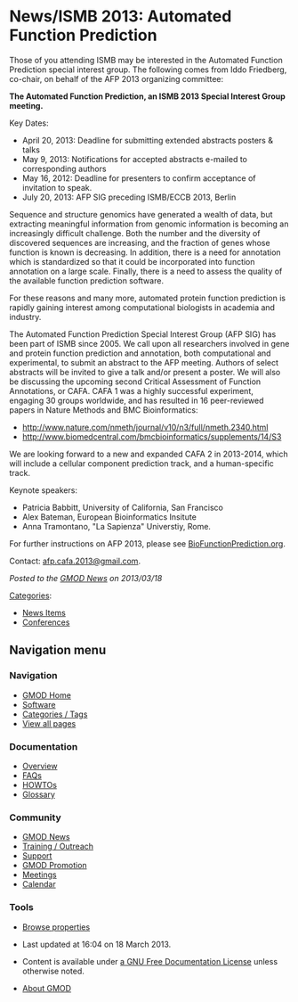 



<span id="top"></span>




# <span dir="auto">News/ISMB 2013: Automated Function Prediction</span>









Those of you attending ISMB may be interested in the Automated Function
Prediction special interest group. The following comes from Iddo
Friedberg, co-chair, on behalf of the AFP 2013 organizing committee:

**The Automated Function Prediction, an ISMB 2013 Special Interest Group
meeting.**

Key Dates:

- April 20, 2013: Deadline for submitting extended abstracts posters &
  talks
- May 9, 2013: Notifications for accepted abstracts e-mailed to
  corresponding authors
- May 16, 2012: Deadline for presenters to confirm acceptance of
  invitation to speak.
- July 20, 2013: AFP SIG preceding ISMB/ECCB 2013, Berlin

Sequence and structure genomics have generated a wealth of data, but
extracting meaningful information from genomic information is becoming
an increasingly difficult challenge. Both the number and the diversity
of discovered sequences are increasing, and the fraction of genes whose
function is known is decreasing. In addition, there is a need for
annotation which is standardized so that it could be incorporated into
function annotation on a large scale. Finally, there is a need to assess
the quality of the available function prediction software.

For these reasons and many more, automated protein function prediction
is rapidly gaining interest among computational biologists in academia
and industry.

The Automated Function Prediction Special Interest Group (AFP SIG) has
been part of ISMB since 2005. We call upon all researchers involved in
gene and protein function prediction and annotation, both computational
and experimental, to submit an abstract to the AFP meeting. Authors of
select abstracts will be invited to give a talk and/or present a poster.
We will also be discussing the upcoming second Critical Assessment of
Function Annotations, or CAFA. CAFA 1 was a highly successful
experiment, engaging 30 groups worldwide, and has resulted in 16
peer-reviewed papers in Nature Methods and BMC Bioinformatics:

- <a
  href="http://www.nature.com/nmeth/journal/v10/n3/full/nmeth.2340.html"
  class="external free"
  rel="nofollow">http://www.nature.com/nmeth/journal/v10/n3/full/nmeth.2340.html</a>
- <a
  href="http://www.biomedcentral.com/bmcbioinformatics/supplements/14/S3"
  class="external free"
  rel="nofollow">http://www.biomedcentral.com/bmcbioinformatics/supplements/14/S3</a>

We are looking forward to a new and expanded CAFA 2 in 2013-2014, which
will include a cellular component prediction track, and a human-specific
track.

Keynote speakers:

- Patricia Babbitt, University of California, San Francisco
- Alex Bateman, European Bioinformatics Insitute
- Anna Tramontano, "La Sapienza" Universtiy, Rome.

For further instructions on AFP 2013, please see
<a href="http://BioFunctionPrediction.org" class="external text"
rel="nofollow">BioFunctionPrediction.org</a>.

Contact: <a href="mailto:afp.cafa.2013@gmail.com" class="external text"
rel="nofollow">afp.cafa.2013@gmail.com</a>.

  



*Posted to the [GMOD News](../GMOD_News "GMOD News") on 2013/03/18*






[Categories](../Special%3ACategories "Special%3ACategories"):

- [News Items](../Category%3ANews_Items "Category%3ANews Items")
- [Conferences](../Category%3AConferences "Category%3AConferences")






## Navigation menu







<a href="../Main_Page"
style="background-image: url(../../images/GMOD-cogs.png);"
title="Visit the main page"></a>


### Navigation



- <span id="n-GMOD-Home">[GMOD Home](../Main_Page)</span>
- <span id="n-Software">[Software](../GMOD_Components)</span>
- <span id="n-Categories-.2F-Tags">[Categories /
  Tags](../Categories)</span>
- <span id="n-View-all-pages">[View all
  pages](../Special:AllPages)</span>




### Documentation



- <span id="n-Overview">[Overview](../Overview)</span>
- <span id="n-FAQs">[FAQs](../Category%3AFAQ)</span>
- <span id="n-HOWTOs">[HOWTOs](../Category%3AHOWTO)</span>
- <span id="n-Glossary">[Glossary](../Glossary)</span>




### Community



- <span id="n-GMOD-News">[GMOD News](../GMOD_News)</span>
- <span id="n-Training-.2F-Outreach">[Training /
  Outreach](../Training_and_Outreach)</span>
- <span id="n-Support">[Support](../Support)</span>
- <span id="n-GMOD-Promotion">[GMOD Promotion](../GMOD_Promotion)</span>
- <span id="n-Meetings">[Meetings](../Meetings)</span>
- <span id="n-Calendar">[Calendar](../Calendar)</span>




### Tools

- <span id="t-smwbrowselink"><a
  href="../Special%3ABrowse/News-2FISMB_2013%3A_Automated_Function_Prediction"
  rel="smw-browse">Browse properties</a></span>



- <span id="footer-info-lastmod">Last updated at 16:04 on 18 March
  2013.</span>
<!-- - <span id="footer-info-viewcount">6,640 page views.</span> -->
- <span id="footer-info-copyright">Content is available under
  <a href="http://www.gnu.org/licenses/fdl-1.3.html" class="external"
  rel="nofollow">a GNU Free Documentation License</a> unless otherwise
  noted.</span>

<!-- -->

- <span id="footer-places-about">[About
  GMOD](../GMOD%3AAbout "GMOD%3AAbout")</span>

<!-- -->




